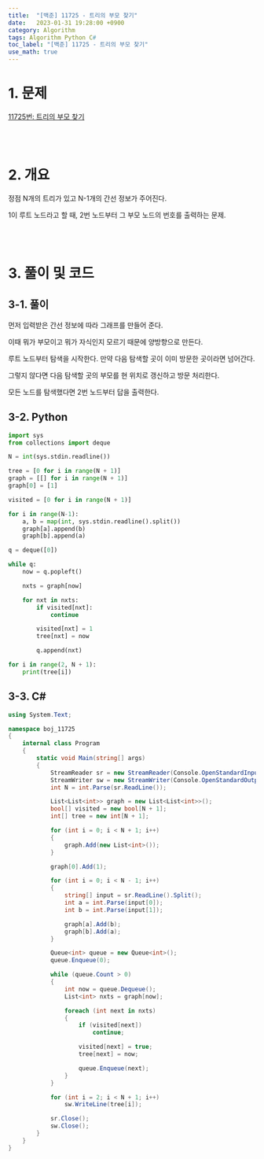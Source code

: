 ```yaml
---
title:  "[백준] 11725 - 트리의 부모 찾기"
date:   2023-01-31 19:28:00 +0900
category: Algorithm
tags: Algorithm Python C#
toc_label: "[백준] 11725 - 트리의 부모 찾기"
use_math: true
---
```


# 1. 문제
[11725번: 트리의 부모 찾기](https://www.acmicpc.net/problem/11725)

<br/>
<br/>

# 2. 개요
정점 N개의 트리가 있고 N-1개의 간선 정보가 주어진다.

1이 루트 노드라고 할 때, 2번 노드부터 그 부모 노드의 번호를 출력하는 문제.

<br/>
<br/>

# 3. 풀이 및 코드
## 3-1. 풀이
먼저 입력받은 간선 정보에 따라 그래프를 만들어 준다.

이때 뭐가 부모이고 뭐가 자식인지 모르기 때문에 양방향으로 만든다.

루트 노드부터 탐색을 시작한다. 만약 다음 탐색할 곳이 이미 방문한 곳이라면 넘어간다.

그렇지 않다면 다음 탐색할 곳의 부모를 현 위치로 갱신하고 방문 처리한다.

모든 노드를 탐색했다면 2번 노드부터 답을 출력한다.

## 3-2. Python

```python
import sys
from collections import deque

N = int(sys.stdin.readline())

tree = [0 for i in range(N + 1)]
graph = [[] for i in range(N + 1)]
graph[0] = [1]

visited = [0 for i in range(N + 1)]

for i in range(N-1):
    a, b = map(int, sys.stdin.readline().split())
    graph[a].append(b)
    graph[b].append(a)

q = deque([0])

while q:
    now = q.popleft()

    nxts = graph[now]

    for nxt in nxts:
        if visited[nxt]:
            continue

        visited[nxt] = 1
        tree[nxt] = now

        q.append(nxt)

for i in range(2, N + 1):
    print(tree[i])
```

## 3-3. C#

```csharp
using System.Text;

namespace boj_11725
{
    internal class Program
    {
        static void Main(string[] args)
        {
            StreamReader sr = new StreamReader(Console.OpenStandardInput());
            StreamWriter sw = new StreamWriter(Console.OpenStandardOutput());
            int N = int.Parse(sr.ReadLine());

            List<List<int>> graph = new List<List<int>>();
            bool[] visited = new bool[N + 1];
            int[] tree = new int[N + 1];

            for (int i = 0; i < N + 1; i++)
            {
                graph.Add(new List<int>());
            }

            graph[0].Add(1);

            for (int i = 0; i < N - 1; i++)
            {
                string[] input = sr.ReadLine().Split();
                int a = int.Parse(input[0]);
                int b = int.Parse(input[1]);

                graph[a].Add(b);
                graph[b].Add(a);
            }

            Queue<int> queue = new Queue<int>();
            queue.Enqueue(0);

            while (queue.Count > 0)
            {
                int now = queue.Dequeue();
                List<int> nxts = graph[now];

                foreach (int next in nxts)
                {
                    if (visited[next])
                        continue;

                    visited[next] = true;
                    tree[next] = now;

                    queue.Enqueue(next);
                }
            }

            for (int i = 2; i < N + 1; i++)
                sw.WriteLine(tree[i]);

            sr.Close();
            sw.Close();
        }
    }
}
```